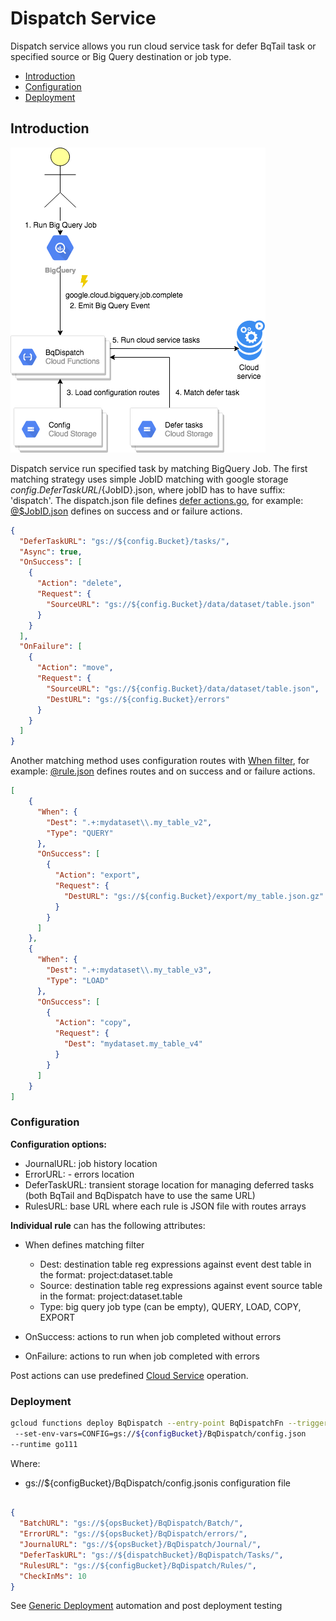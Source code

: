 # Dispatch Service

Dispatch service allows you run cloud service task for defer BqTail task or specified source or Big Query destination or job type.
  
- [Introduction](#introduction)
- [Configuration](#configuration)
- [Deployment](#deployment)

## Introduction 

![BqDispatch](../images/dispatch.png)  


Dispatch service run specified task by matching BigQuery Job.
The first matching strategy uses simple JobID matching with google storage ${config.DeferTaskURL}/${JobID}.json, where
jobID has to have suffix: 'dispatch'. The dispatch.json file defines [defer actions.go](../task/actions.go),
for example: [@$JobID.json](usage/dispatch.json) defines on success and or failure actions.

```json
{
  "DeferTaskURL": "gs://${config.Bucket}/tasks/",
  "Async": true,
  "OnSuccess": [
    {
      "Action": "delete",
      "Request": {
        "SourceURL": "gs://${config.Bucket}/data/dataset/table.json"
      }
    }
  ],
  "OnFailure": [
    {
      "Action": "move",
      "Request": {
        "SourceURL": "gs://${config.Bucket}/data/dataset/table.json",
        "DestURL": "gs://${config.Bucket}/errors"
      }
    }
  ]
}
``` 



Another matching method uses configuration routes with [When filter](config/filter.go), 
for example: [@rule.json](usage/rule.json) defines routes and on success and or failure actions.

```json
[
    {
      "When": {
        "Dest": ".+:mydataset\\.my_table_v2",
        "Type": "QUERY"
      },
      "OnSuccess": [
        {
          "Action": "export",
          "Request": {
            "DestURL": "gs://${config.Bucket}/export/my_table.json.gz"
          }
        }
      ]
    },
    {
      "When": {
        "Dest": ".+:mydataset\\.my_table_v3",
        "Type": "LOAD"
      },
      "OnSuccess": [
        {
          "Action": "copy",
          "Request": {
            "Dest": "mydataset.my_table_v4"
          }
        }
      ]
    }
]
``` 


### Configuration

**Configuration options:**

- JournalURL: job history location 
- ErrorURL: - errors location
- DeferTaskURL: transient storage location for managing deferred tasks (both BqTail and BqDispatch have to use the same URL) 
- RulesURL: base URL where each rule is JSON file with routes arrays
  
**Individual rule** can has the following attributes:


- When defines matching filter 
    - Dest: destination table reg expressions against event dest table in the format: project:dataset.table
    - Source: destination table reg expressions against event source table in the format: project:dataset.table
    - Type: big query job type (can be empty), QUERY, LOAD, COPY, EXPORT
    
- OnSuccess: actions to run when job completed without errors
- OnFailure: actions to run when job completed with errors


Post actions can use predefined [Cloud Service](../service/README.md) operation.

### Deployment

```bash
gcloud functions deploy BqDispatch --entry-point BqDispatchFn --trigger-resource projects/MY_PROJECT_ID/jobs/{jobId} --trigger-event google.cloud.bigquery.job.complete  \n
 --set-env-vars=CONFIG=gs://${configBucket}/BqDispatch/config.json
--runtime go111
```

Where:
- gs://${configBucket}/BqDispatch/config.jsonis configuration file
```json

{
  "BatchURL": "gs://${opsBucket}/BqDispatch/Batch/",
  "ErrorURL": "gs://${opsBucket}/BqDispatch/errors/",
  "JournalURL": "gs://${opsBucket}/BqDispatch/Journal/",
  "DeferTaskURL": "gs://${dispatchBucket}/BqDispatch/Tasks/",
  "RulesURL": "gs://${configBucket}/BqDispatch/Rules/",
  "CheckInMs": 10
}
```

See [Generic Deployment](../deployment/README.md) automation and post deployment testing  